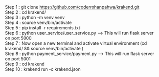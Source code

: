 Step 1 : git clone https://github.com/coderrohanpahwa/krakend.git  
Step 2 : cd krakend/  
Step 3 : python -m venv venv  
Step 4 : source venv/bin/activate  
Step 5 : pip install -r requirements.txt   
Step 6 : python user_service/user_service.py --> This will run flask server on port 5000  
Step 7 : Now open a new terminal and activate virtual environment (cd krakend/ && source venv/bin/activate )  
Step 8 : python payment_service/payment.py --> This will run flask server on port 5001  
Step 9 : cd krakend  
Step 10 : krakend run -c krakend.json  
